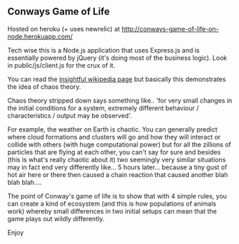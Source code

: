 Conways Game of Life
---

Hosted on heroku (+ uses newrelic) at http://conways-game-of-life-on-node.herokuapp.com/

Tech wise this is a Node.js application that uses Express.js and is essentially powered by jQuery (it's doing most of the business logic). Look in public/js/client.js for the crux of it.

You can read the [insightful wikipedia page] but basically this demonstrates the idea of chaos theory.

Chaos theory stripped down says something like.. 'for very small changes in the initial conditions for a system, extremely different behaviour / characteristics / output may be observed'.

For example, the weather on Earth is chaotic. You can generally predict where cloud formations and clusters will go and how they will interact or collide with others (with huge computational power) but for all the zillions of particles that are flying at each other, you can't say for sure and besides (this is what's really chaotic about it) two seemingly very similar situations may in fact end very differently like... 5 hours later... because a tiny gust of hot air here or there then caused a chain reaction that caused another blah blah blah....

The point of Conway's game of life is to show that with 4 simple rules, you can create a kind of ecosystem (and this is how populations of animals work) whereby small differences in two initial setups can mean that the game plays out wildly differently.

Enjoy

  [insightful wikipedia page]: http://en.wikipedia.org/wiki/Conway's_Game_of_Life
